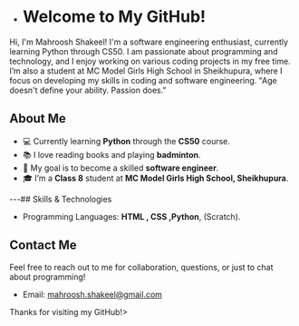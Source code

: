 - # Welcome to My GitHub!

Hi, I'm Mahroosh Shakeel! I'm a software engineering enthusiast, currently learning Python through CS50. I am passionate about programming and technology, and I enjoy working on various coding projects in my free time. I’m also a student at MC Model Girls High School in Sheikhupura, where I focus on developing my skills in coding and software engineering.
"Age doesn't define your ability. Passion does."

## About Me

- 💻 Currently learning **Python** through the **CS50** course.
- 📚 I love reading books and playing **badminton**.
- 🎯 My goal is to become a skilled **software engineer**.
- 🎓 I’m a **Class 8** student at **MC Model Girls High School, Sheikhupura**.
  
---## Skills & Technologies

- Programming Languages: **HTML , CSS ,Python**, (Scratch).

## Contact Me

Feel free to reach out to me for collaboration, questions, or just to chat about programming!

- Email: mahroosh.shakeel@gmail.com

Thanks for visiting my GitHub!>
